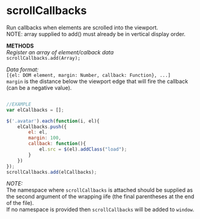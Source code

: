 scrollCallbacks
===============

Run callbacks when elements are scrolled into the viewport.  
NOTE: array supplied to add() must already be in vertical display order.  

**METHODS**  
*Register an array of element/calback data*  
`scrollCallbacks.add(Array);`

*Data format:*  
`[{el: DOM element, margin: Number, callback: Function}, ...]`  
`margin` is the distance below the viewport edge that will fire the callback (can be a negative value).


```javascript

//EXAMPLE
var elCallbacks = [];

$('.avatar').each(function(i, el){
	elCallbacks.push({
		el: el,
		margin: 100,
		callback: function(){
			el.src = $(el).addClass("load");
		}
	})
});
scrollCallbacks.add(elCallbacks);
```

*NOTE:*  
The namespace where `scrollCallbacks` is attached should be supplied as the second argument of the wrapping iife (the final parentheses at the end of the file).   
If no namespace is provided then `scrollCallbacks` will be added to `window`.